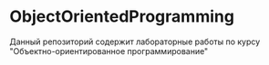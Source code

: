 # ObjectOrientedProgramming
Данный репозиторий содержит лабораторные работы по курсу "Объектно-ориентированное программирование"
